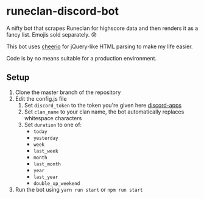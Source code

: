 runeclan-discord-bot
====================

A nifty bot that scrapes Runeclan for highscore data and then renders it as a fancy list. Emojis sold separately. :cold_sweat:

This bot uses [cheerio](https://github.com/cheeriojs/cheerio) for jQuery-like HTML parsing to make my life easier.

Code is by no means suitable for a production environment.

## Setup

1. Clone the master branch of the repository
2. Edit the config.js file
    1. Set `discord_token` to the token you're given here [discord-apps][here]
    2. Set `clan_name` to your clan name, the bot automatically replaces whitespace characters
    3. Set `duration` to one of:
        - `today`
        - `yesterday`
        - `week`
        - `last_week`
        - `month`
        - `last_month`
        - `year`
        - `last_year`
        - `double_xp_weekend`
3. Run the bot using `yarn run start` or `npm run start`

[here]: https://discordapp.com/developers/applications/me
